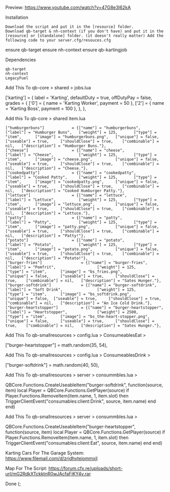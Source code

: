 Preview:
https://www.youtube.com/watch?v=47G8e3l62kA

Installation

    Download the script and put it in the [resource] folder.
    Download qb-target & nh-context (if you don't have) and put it in the [resource] or [standalone] folder. (it doesn't really matter) Add the following code to your server.cfg/resouces.cfg

ensure qb-target
ensure nh-context
ensure qb-kartingjob

Dependencies

    qb-target
    nh-context
    LegacyFuel


Add This To qb-core > shared > jobs.lua

['karting'] = {
        label = 'Karting',
        defaultDuty = true,
        offDutyPay = false,
        grades = {
            ['0'] = {
                name = 'Karting Worker',
                payment = 50
            },
            ['2'] = {
                name = 'Karting Boss',
                payment = 100
            },
        },
    },


Add this To qb-core > shared item.lua

	["humburgerbuns"] 			 = {["name"] = "humburgerbuns", 	["label"] = "Humburger Buns", 	["weight"] = 125, 		["type"] = "item", 		["image"] = "humburgerbuns.png",   ["unique"] = false, 	["useable"] = true, 	["shouldClose"] = true,    ["combinable"] = nil,   ["description"] = "Humburger Buns."},
	["cheese"] 			 		 = {["name"] = "cheese", 			["label"] = "Cheese", 			["weight"] = 125, 		["type"] = "item", 		["image"] = "cheese.png", 		   ["unique"] = false, 	["useable"] = true, 	["shouldClose"] = true,    ["combinable"] = nil,   ["description"] = "Cheese."},
	["cookedpatty"] 			 = {["name"] = "cookedpatty", 		["label"] = "Cooked Patty", 	["weight"] = 125, 		["type"] = "item", 		["image"] = "cookedpatty.png", 	   ["unique"] = false, 	["useable"] = true, 	["shouldClose"] = true,    ["combinable"] = nil,   ["description"] = "Cooked Humburger Patty."},
	["lettuce"] 			 	 = {["name"] = "lettuce", 			["label"] = "Lettuce", 			["weight"] = 125, 		["type"] = "item", 		["image"] = "lettuce.png", 	       ["unique"] = false, 	["useable"] = true, 	["shouldClose"] = true,    ["combinable"] = nil,   ["description"] = "Lettuce."},
	["patty"] 			         = {["name"] = "patty", 			["label"] = "Patty", 			["weight"] = 125, 		["type"] = "item", 		["image"] = "patty.png", 		   ["unique"] = false, 	["useable"] = true, 	["shouldClose"] = true,    ["combinable"] = nil,   ["description"] = "Patty!"},
	["potato"] 			         = {["name"] = "potato", 			["label"] = "Potato", 			["weight"] = 125, 		["type"] = "item", 		["image"] = "potato.png", 		   ["unique"] = false, 	["useable"] = true, 	["shouldClose"] = true,    ["combinable"] = nil,   ["description"] = "Potato!"},
	["burger-fries"] 				 = {["name"] = "burger-fries", 			 	  	["label"] = "Pomfrit", 				    ["weight"] = 125, 		["type"] = "item", 		["image"] = "bs_fries.png", 				["unique"] = false, 	["useable"] = true, 	["shouldClose"] = true,    ["combinable"] = nil,   ["description"] = "Sates Hunger."},
	["burger-softdrink"] 			 = {["name"] = "burger-softdrink", 				["label"] = "Soft Drink", 				["weight"] = 125, 		["type"] = "item", 		["image"] = "bs_softdrink.png", 		   ["unique"] = false, 	["useable"] = true, 	["shouldClose"] = true,    ["combinable"] = nil,   ["description"] = "An Ice Cold Drink."},
  	["burger-heartstopper"] 		 = {["name"] = "burger-heartstopper", 			["label"] = "Heartstopper", 			["weight"] = 2500, 		["type"] = "item", 		["image"] = "bs_the-heart-stopper.png", 	["unique"] = false, 	["useable"] = true, 	["shouldClose"] = true,    ["combinable"] = nil,   ["description"] = "Sates Hunger."},


Add This To qb-smallresources > config.lua > ConsumeablesEat > 

["burger-heartstopper"] = math.random(35, 54),


Add This To qb-smallresources > config.lua > ConsumeablesDrink > 

["burger-softdrink"] = math.random(40, 50),

Add This To qb-smallresources > server > consummbles.lua > 

QBCore.Functions.CreateUseableItem("burger-softdrink", function(source, item)
    local Player = QBCore.Functions.GetPlayer(source)
	if Player.Functions.RemoveItem(item.name, 1, item.slot) then
        TriggerClientEvent("consumables:client:Drink", source, item.name)
    end
end)

Add This To qb-smallresources > server > consummbles.lua > 

QBCore.Functions.CreateUseableItem("burger-heartstopper", function(source, item)
    local Player = QBCore.Functions.GetPlayer(source)
	if Player.Functions.RemoveItem(item.name, 1, item.slot) then
        TriggerClientEvent("consumables:client:Eat", source, item.name)
    end
end)

Karting Cars For The Garage System: https://www.filemail.com/d/zrjdhvteiommxjl

Map For The Script: https://forum.cfx.re/uploads/short-url/mG2RdkXTckktnR0wJAcfaFiKY4v.rar

Done (;
